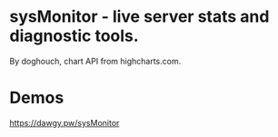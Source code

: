 # sysMonitor - live server stats and diagnostic tools.
By doghouch, chart API from highcharts.com.

# Demos
https://dawgy.pw/sysMonitor
